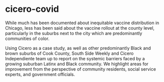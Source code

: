 # cicero-covid
While much has been documented about inequitable vaccine distribution in Chicago, less has been said about the vaccine rollout at the county level, particularly in the suburbs next to the city which are predominantly communities of color.

Using Cicero as a case study, as well as other predominantly Black and brown suburbs of Cook County, South Side Weekly and Cicero Independiente team up to report on the systemic barriers faced by a growing suburban Latinx and Black community. We highlight areas for improvement from the perspective of community residents, social service experts, and government officials.

